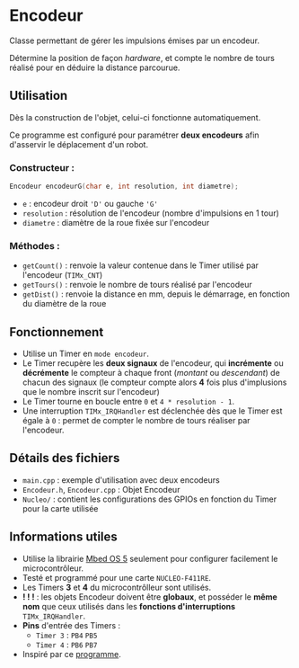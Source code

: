 # Encodeur

Classe permettant de gérer les impulsions émises par un encodeur.

Détermine la position de façon *hardware*, et compte le nombre de tours réalisé pour en déduire la distance parcourue.

## Utilisation

Dès la construction de l'objet, celui-ci fonctionne automatiquement.

Ce programme est configuré pour paramétrer **deux encodeurs** afin d'asservir le déplacement d'un robot.

### Constructeur :
   ```c
   Encodeur encodeurG(char e, int resolution, int diametre);
   ```
- `e` : encodeur droit `'D'` ou gauche `'G'`
- `resolution` : résolution de l'encodeur (nombre d'impulsions en 1 tour)
- `diametre` : diamètre de la roue fixée sur l'encodeur

### Méthodes :
  - `getCount()` : renvoie la valeur contenue dans le Timer utilisé par l'encodeur (`TIMx_CNT`)
  - `getTours()` : renvoie le nombre de tours réalisé par l'encodeur
  - `getDist()` : renvoie la distance en mm, depuis le démarrage, en fonction du diamètre de la roue

## Fonctionnement
- Utilise un Timer en `mode encodeur`.
- Le Timer recupère les **deux signaux** de l'encodeur, qui **incrémente** ou **décrémente** le compteur à chaque front (*montant* ou *descendant*) de chacun des signaux (le compteur compte alors **4** fois plus d'implusions que le nombre inscrit sur l'encodeur)
- Le Timer tourne en boucle entre `0` et `4 * resolution - 1`.
- Une interruption `TIMx_IRQHandler` est déclenchée dès que le Timer est égale à `0` : permet de compter le nombre de tours réaliser par l'encodeur.


## Détails des fichiers
  - `main.cpp` : exemple d'utilisation avec deux encodeurs
  - `Encodeur.h`, `Encodeur.cpp` : Objet Encodeur
  - `Nucleo/` : contient les configurations des GPIOs en fonction du Timer pour la carte utilisée

## Informations utiles
- Utilise la librairie [Mbed OS 5](https://os.mbed.com/) seulement pour configurer facilement le microcontrôleur.
- Testé et programmé pour une carte `NUCLEO-F411RE`.
- Les Timers **3** et **4** du microcontrôlleur sont utilisés.
- **! ! !** : les objets Encodeur doivent être **globaux**, et posséder le **même nom** que ceux utilisés dans les **fonctions d'interruptions** `TIMx_IRQHandler`.
- **Pins** d'entrée des Timers :
  - `Timer 3` : `PB4` `PB5`
  - `Timer 4` : `PB6` `PB7`
- Inspiré par ce [programme](https://os.mbed.com/users/gregeric/code/Nucleo_Hello_Encoder/).